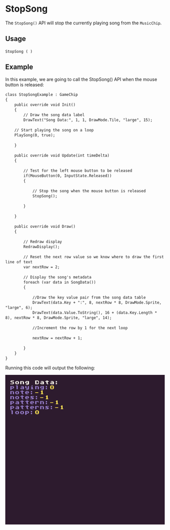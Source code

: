 # StopSong

The `StopSong()` API will stop the currently playing song from the `MusicChip`.

## Usage

`StopSong ( )`

## Example

In this example, we are going to call the StopSong() API when the mouse button is released:

    class StopSongExample : GameChip
    {
        public override void Init()
        { 
            // Draw the song data label
            DrawText("Song Data:", 1, 1, DrawMode.Tile, "large", 15);

        // Start playing the song on a loop
        PlaySong(0, true);

        }

        public override void Update(int timeDelta)
        { 

            // Test for the left mouse button to be released
            if(MouseButton(0, InputState.Released))
            { 

                // Stop the song when the mouse button is released
                StopSong();

            }

        }

        public override void Draw()
        { 

            // Redraw display
            RedrawDisplay();

            // Reset the next row value so we know where to draw the first line of text
            var nextRow = 2;

            // Display the song's metadata
            foreach (var data in SongData())
            {

                //Draw the key value pair from the song data table
                DrawText(data.Key + ":", 8, nextRow * 8, DrawMode.Sprite, "large", 6);
                DrawText(data.Value.ToString(), 16 + (data.Key.Length * 8), nextRow * 8, DrawMode.Sprite, "large", 14);

                //Increment the row by 1 for the next loop

                nextRow = nextRow + 1;

            }
        }
    }

Running this code will output the following:

<p style="text-align:center"><img src="images/StopSongOutput_image_0.png" /></p>


